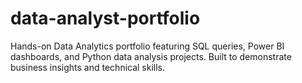 # data-analyst-portfolio
Hands-on Data Analytics portfolio featuring SQL queries, Power BI dashboards, and Python data analysis projects. Built to demonstrate business insights and technical skills.
